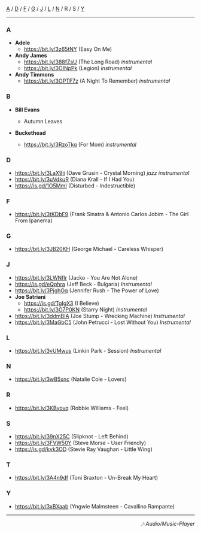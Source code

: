 
 [A](https://fedrikaristiyanto.github.io/Music-Player/files/url_pendek#a) /
 [D](https://fedrikaristiyanto.github.io/Music-Player/files/url_pendek#d) /
 [F](https://fedrikaristiyanto.github.io/Music-Player/files/url_pendek#f) /
 [G](https://fedrikaristiyanto.github.io/Music-Player/files/url_pendek#g) /
 [J](https://fedrikaristiyanto.github.io/Music-Player/files/url_pendek#j) /
 [L](https://fedrikaristiyanto.github.io/Music-Player/files/url_pendek#l) /
 [N](https://fedrikaristiyanto.github.io/Music-Player/files/url_pendek#n) /
 R / S /
 [Y](https://fedrikaristiyanto.github.io/Music-Player/files/url_pendek#y)

---

### A
- __Adele__
  - <https://bit.ly/3z65tNY> (Easy On Me) 
- __Andy James__
  - <https://bit.ly/388fZsU> (The Long Road) _instrumental_
  - <https://bit.ly/3OINpPk> (Legion) _instrumental_
- __Andy Timmons__
  - <https://bit.ly/3OPTF7z> (A Night To Remember)  _instrumental_

### B
- __Bill Evans__

  - Autumn Leaves

- __Buckethead__
  - https://bit.ly/3RzoTkq (For Mom) _instrumental_

### D
- <https://bit.ly/3LaX9ii> (Dave Grusin - Crystal Morning) _jazz instrumental_
- <https://bit.ly/3uVdkuR> (Diana Krall - If I Had You) 
- <https://is.gd/1O5MmI> (Disturbed - Indestructible) 

### F
- <https://bit.ly/3tKDbF9> (Frank Sinatra & Antonio Carlos Jobim - The Girl From Ipanema) 

### G

- <https://bit.ly/3JB20KH> (George Michael - Careless Whisper) 

### J
- <https://bit.ly/3LWNflr> (Jacko - You Are Not Alone)  
- <https://is.gd/eQphra> (Jeff Beck - Bulgaria) _Instrumental_
- <https://bit.ly/3PjghOq> (Jennifer Rush - The Power of Love) 
- __Joe Satriani__
  - https://is.gd/TgIgX3 (I Believe) 
  - <https://bit.ly/3G7P0KN> (Starry Night) _Instrumental_
- <https://bit.ly/3ddmBIA> (Joe Stump - Wrecking Machine) _Instrumental_
- <https://bit.ly/3MaGbC5> (John Petrucci - Lost Without You) _Instrumental_

### L
- <https://bit.ly/3vUMwus> (Linkin Park - Session) _Instrumental_

### N
- <https://bit.ly/3wB5xnc> (Natalie Cole - Lovers) 

### R
- <https://bit.ly/3KByovq> (Robbie Williams - Feel)

### S
- <https://bit.ly/39nX25C> (Slipknot - Left Behind) 
- https://bit.ly/3FVW50Y (Steve Morse - User Friendly) 
- https://is.gd/kvk3OD (Stevie Ray Vaughan - Little Wing) 

### T
- https://bit.ly/3A4n9df (Toni Braxton - Un-Break My Heart)

### Y
- https://bit.ly/3xBXaab (Yngwie Malmsteen - Cavallino Rampante) 


---
<div align="right"><i>🎶 Audio/Music-Player</i></div>
